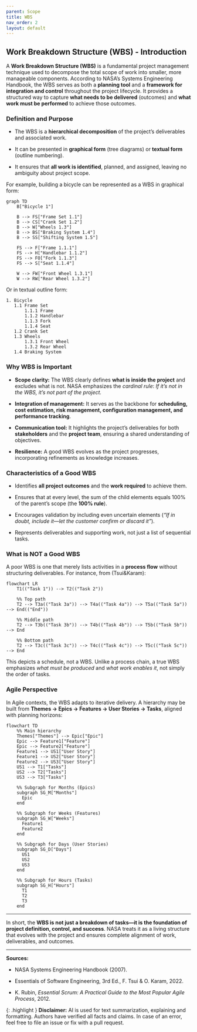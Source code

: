 ```yaml
---
parent: Scope
title: WBS
nav_order: 2
layout: default
---
```



## Work Breakdown Structure (WBS) - Introduction

A **Work Breakdown Structure (WBS)** is a fundamental project management technique used to decompose the total scope of work into smaller, more manageable components. According to NASA’s Systems Engineering Handbook, the WBS serves as both a **planning tool** and a **framework for integration and control** throughout the project lifecycle. It provides a structured way to capture **what needs to be delivered** (outcomes) and **what work must be performed** to achieve those outcomes.

### Definition and Purpose

- The WBS is a **hierarchical decomposition** of the project’s deliverables and associated work.
    
- It can be presented in **graphical form** (tree diagrams) or **textual form** (outline numbering).
    
- It ensures that **all work is identified**, planned, and assigned, leaving no ambiguity about project scope.
    

For example, building a bicycle can be represented as a WBS in graphical form:

```mermaid
graph TD
    B["Bicycle 1"]

    B --> FS["Frame Set 1.1"]
    B --> CS["Crank Set 1.2"]
    B --> W["Wheels 1.3"]
    B --> BS["Braking System 1.4"]
    B --> SS["Shifting System 1.5"]

    FS --> F["Frame 1.1.1"]
    FS --> H["Handlebar 1.1.2"]
    FS --> FO["Fork 1.1.3"]
    FS --> S["Seat 1.1.4"]

    W --> FW["Front Wheel 1.3.1"]
    W --> RW["Rear Wheel 1.3.2"]

```

Or in textual outline form:

```text
1. Bicycle  
   1.1 Frame Set  
       1.1.1 Frame  
       1.1.2 Handlebar  
       1.1.3 Fork  
       1.1.4 Seat  
   1.2 Crank Set  
   1.3 Wheels  
       1.3.1 Front Wheel  
       1.3.2 Rear Wheel  
   1.4 Braking System  
```

### Why WBS is Important

- **Scope clarity:** The WBS clearly defines **what is inside the project** and excludes what is not. NASA emphasizes the _cardinal rule_: _If it’s not in the WBS, it’s not part of the project._
    
- **Integration of management:** It serves as the backbone for **scheduling, cost estimation, risk management, configuration management, and performance tracking**.
    
- **Communication tool:** It highlights the project’s deliverables for both **stakeholders** and the **project team**, ensuring a shared understanding of objectives.
    
- **Resilience:** A good WBS evolves as the project progresses, incorporating refinements as knowledge increases.
    

### Characteristics of a Good WBS

- Identifies **all project outcomes** and the **work required** to achieve them.
    
- Ensures that at every level, the sum of the child elements equals 100% of the parent’s scope (the **100% rule**).
    
- Encourages validation by including even uncertain elements (_“If in doubt, include it—let the customer confirm or discard it”_).
    
- Represents deliverables and supporting work, not just a list of sequential tasks.
    

### What is NOT a Good WBS

A poor WBS is one that merely lists activities in a **process flow** without structuring deliverables. For instance, from (Tsui&Karam):

```mermaid
flowchart LR
    T1(("Task 1")) --> T2(("Task 2"))

    %% Top path
    T2 --> T3a(("Task 3a")) --> T4a(("Task 4a")) --> T5a(("Task 5a")) --> End(("End"))

    %% Middle path
    T2 --> T3b(("Task 3b")) --> T4b(("Task 4b")) --> T5b(("Task 5b")) --> End

    %% Bottom path
    T2 --> T3c(("Task 3c")) --> T4c(("Task 4c")) --> T5c(("Task 5c")) --> End

```

This depicts a schedule, not a WBS. Unlike a process chain, a true WBS emphasizes _what must be produced_ and _what work enables it_, not simply the order of tasks.

### Agile Perspective

In Agile contexts, the WBS adapts to iterative delivery. A hierarchy may be built from **Themes → Epics → Features → User Stories → Tasks**, aligned with planning horizons:


```mermaid
flowchart TD
    %% Main hierarchy
    Themes["Themes"] --> Epic["Epic"]
    Epic --> Feature1["Feature"]
    Epic --> Feature2["Feature"]
    Feature1 --> US1["User Story"]
    Feature1 --> US2["User Story"]
    Feature2 --> US3["User Story"]
    US1 --> T1["Tasks"]
    US2 --> T2["Tasks"]
    US3 --> T3["Tasks"]

    %% Subgraph for Months (Epics)
    subgraph SG_M["Months"]
      Epic
    end

    %% Subgraph for Weeks (Features)
    subgraph SG_W["Weeks"]
      Feature1
      Feature2
    end

    %% Subgraph for Days (User Stories)
    subgraph SG_D["Days"]
      US1
      US2
      US3
    end

    %% Subgraph for Hours (Tasks)
    subgraph SG_H["Hours"]
      T1
      T2
      T3
    end

```
---

In short, the **WBS is not just a breakdown of tasks—it is the foundation of project definition, control, and success**. NASA treats it as a living structure that evolves with the project and ensures complete alignment of work, deliverables, and outcomes.

---

**Sources:**

- NASA Systems Engineering Handbook (2007).
    
- Essentials of Software Engineering, 3rd Ed., F. Tsui & O. Karam, 2022.
    
- K. Rubin, _Essential Scrum: A Practical Guide to the Most Popular Agile Process_, 2012.


{: .highlight }
**Disclaimer:** AI is used for text summarization, explaining and formatting. Authors have verified all facts and claims. In case of an error, feel free to file an issue or fix with a pull request.
